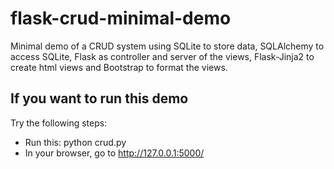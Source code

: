 # flask-crud-minimal-demo
Minimal demo of a CRUD system 
using SQLite to store data, 
SQLAlchemy to access SQLite, 
Flask as controller and server of the views, 
Flask-Jinja2 to create html views 
and Bootstrap to format the views.



If you want to run this demo
-----------------------------

Try the following steps:

  - Run this:   python crud.py 
  - In your browser, go to http://127.0.0.1:5000/